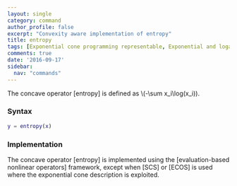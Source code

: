 ```yaml
---
layout: single
category: command
author_profile: false
excerpt: "Convexity aware implementation of entropy"
title: entropy
tags: [Exponential cone programming representable, Exponential and logarithmic functions]
comments: true
date: '2016-09-17'
sidebar:
  nav: "commands"
---
```


The concave operator [entropy] is defined as \\(-\sum x_i\log(x_i)\).

### Syntax

````matlab
y = entropy(x)
````

### Implementation

The concave operator [entropy] is implemented using the [evaluation-based nonlinear operators] framework, except when [SCS] or  [ECOS]  is used where the exponential cone description is exploited.
